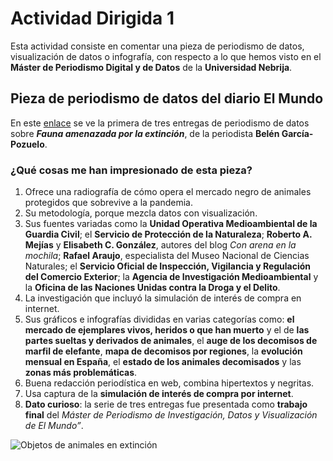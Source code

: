 # Actividad Dirigida 1

Esta actividad consiste en comentar una pieza de periodismo de datos, visualización de datos o infografía, con respecto a lo que hemos visto en el **Máster de Periodismo Digital y de Datos** de la **Universidad Nebrija**.

## Pieza de periodismo de datos del diario El Mundo

En este [enlace](https://www.elmundo.es/ciencia-y-salud/medio-ambiente/2021/12/30/61bcd569fc6c83a2308b459a.html) se ve la primera de tres entregas de periodismo de datos sobre ***Fauna amenazada por la extinción***, de la periodista **Belén García-Pozuelo**.

### ¿Qué cosas me han impresionado de esta pieza?

1. Ofrece una radiografía de cómo opera el mercado negro de animales protegidos que sobrevive a la pandemia.
2. Su metodología, porque mezcla datos con visualización.
3. Sus fuentes variadas como la **Unidad Operativa Medioambiental de la Guardia Civil**; el **Servicio de Protección de la Naturaleza**; **Roberto A. Mejías** y **Elisabeth C. González**, autores del blog *Con arena en la mochila*; **Rafael Araujo**, especialista del Museo Nacional de Ciencias Naturales; el **Servicio Oficial de Inspección, Vigilancia y Regulación del Comercio Exterior**; la **Agencia de Investigación Medioambiental** y la **Oficina de las Naciones Unidas contra la Droga y el Delito**.
4. La investigación que incluyó la simulación de interés de compra en internet.
5. Sus gráficos e infografías divididas en varias categorías como: **el mercado de ejemplares vivos, heridos o que han muerto** y el de **las partes sueltas y derivados de animales**, el **auge de los decomisos de marfil de elefante**, **mapa de decomisos por regiones**, la **evolución mensual en España**, el **estado de los animales decomisados** y las **zonas más problemáticas**.
6. Buena redacción periodística en web, combina hipertextos y negritas.
7. Usa captura de la **simulación de interés de compra por internet**.
8. **Dato curioso**: la serie de tres entregas fue presentada como **trabajo final** del *Máster de Periodismo de Investigación, Datos y Visualización de El Mundo”*.

![Objetos de animales en extinción](https://phantom-elmundo.unidadeditorial.es/c7607e583593fa4b6e8ee25dedf5f99d/resize/473/f/webp/assets/multimedia/imagenes/2021/12/29/16408144710211.jpg)




